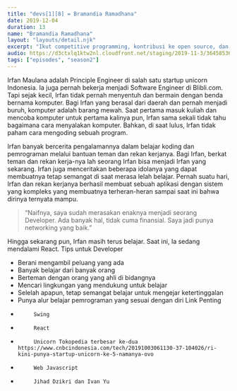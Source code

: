 ```yaml
---
title: "devs[1][8] = Bramandia Ramadhana"
date: 2019-12-04
duration: 13
name: "Bramandia Ramadhana"
layout: "layouts/detail.njk"
excerpt: "Ikut competitive programming, kontribusi ke open source, dan buat tutorial artikel. Show people what you've got!"
audio: https://d3ctxlq1ktw2nl.cloudfront.net/staging/2019-11-3/36458536-44100-2-49507e7b048f4.m4a
tags: ["episodes", "season2"]
---
```


Irfan Maulana adalah Principle Engineer di salah satu startup unicorn Indonesia. Ia juga pernah bekerja menjadi Software Engineer di Blibli.com. Tapi sejak kecil, Irfan tidak pernah menyentuh dan bermain dengan benda bernama komputer. Bagi Irfan yang berasal dari daerah dan pernah menjadi buruh, komputer adalah barang mewah. Saat pertama masuk kuliah dan mencoba komputer untuk pertama kalinya pun, Irfan sama sekali tidak tahu bagaimana cara menyalakan komputer. Bahkan, di saat lulus, Irfan tidak paham cara mengoding sebuah program.

Irfan banyak bercerita pengalamannya dalam belajar koding dan pemrograman melalui bantuan teman dan rekan kerjanya. Bagi Irfan, berkat teman dan rekan kerja-nya lah seorang Irfan bisa menjadi Irfan yang sekarang. Irfan juga menceritakan beberapa idolanya yang dapat membuatnya tetap semangat di saat merasa lelah belajar. Pernah suatu hari, Irfan dan rekan kerjanya berhasil membuat sebuah aplikasi dengan sistem yang kompleks yang membuatnya terheran-heran sampai saat ini bahwa dirinya ternyata mampu.

> “Naifnya, saya sudah merasakan enaknya menjadi seorang Developer. Ada banyak hal, tidak cuma finansial. Saya jadi punya networking yang baik.”

Hingga sekarang pun, Irfan masih terus belajar. Saat ini, Ia sedang mendalami React.
Tips untuk Developer
- Berani mengambil peluang yang ada
- Banyak belajar dari banyak orang
- Berteman dengan orang yang ahli di bidangnya
- Mencari lingkungan yang mendukung untuk belajar
- Selelah apapun, tetap semangat belajar untuk mengejar ketertinggalan
- Punya alur belajar pemrograman yang sesuai dengan diri
Link Penting
-          Swing
-          React
-          Unicorn Tokopedia terbesar ke-dua https://www.cnbcindonesia.com/tech/20191003061130-37-104026/ri-kini-punya-startup-unicorn-ke-5-namanya-ovo
-          Web Javascript
-          Jihad Dzikri dan Ivan Yu

